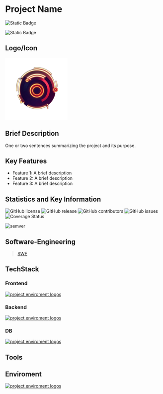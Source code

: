 # Project Name
![Static Badge](https://img.shields.io/badge/SHOW%20-%20domain?label=domain&color=yellow&style=for-the-badge)

![Static Badge](https://img.shields.io/badge/prio%20-%20%E2%98%85%E2%98%85%E2%98%85%E2%98%85%20(8%2F10)%20-%20?style=for-the-badge&color=purple)

## Logo/Icon
<img src="./assets/logo.png" width="200">

## Brief Description

One or two sentences summarizing the project and its purpose.

## Key Features

- Feature 1: A brief description
- Feature 2: A brief description
- Feature 3: A brief description

## Statistics and Key Information

![GitHub license](https://img.shields.io/github/license/swyss/sonicflow.svg)
![GitHub release](https://img.shields.io/github/release/swyss/sonicflow.svg)
![GitHub contributors](https://img.shields.io/github/contributors/swyss/sonicflow.svg)
![GitHub issues](https://img.shields.io/github/issues/swyss/sonicflow.svg)
![Coverage Status](https://coveralls.io/repos/github/swyss/sonicflow/badge.svg?branch=master)

![semver](https://img.shields.io/badge/semver-0.0.0-blue)



## Software-Engineering
> [SWE](./Engineering/readme.md)

## TechStack

### Frontend

[![project enviroment logos](https://skillicons.dev/icons?i=)](https://skillicons.dev)

### Backend

[![project enviroment logos](https://skillicons.dev/icons?i=)](https://skillicons.dev)

### DB

[![project enviroment logos](https://skillicons.dev/icons?i=)](https://skillicons.dev)


## Tools

## Enviroment

[![project enviroment logos](https://skillicons.dev/icons?i=)](https://skillicons.dev)

